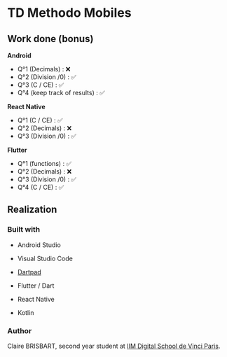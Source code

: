 # TD Methodo Mobiles
## Work done (bonus)

**Android**
- Q°1 (Decimals) : ❌
- Q°2 (Division /0) : ✅
- Q°3 (C / CE) : ✅
- Q°4 (keep track of results) : ✅

**React Native**
- Q°1 (C / CE) : ✅
- Q°2 (Decimals) : ❌
- Q°3 (Division /0) : ✅

**Flutter**
- Q°1 (functions) : ✅
- Q°2 (Decimals) : ❌
- Q°3 (Division /0) : ✅
- Q°4 (C / CE) : ✅

## Realization
### Built with

- Android Studio
- Visual Studio Code
- [Dartpad](https://dartpad.dev)

- Flutter / Dart
- React Native
- Kotlin

### Author

Claire BRISBART, second year student at [IIM Digital School de Vinci Paris](https://www.iim.fr).

